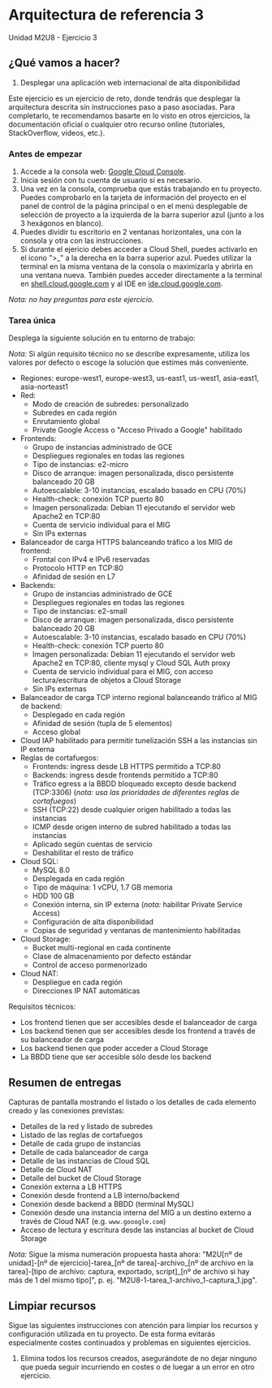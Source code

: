 # Arquitectura de referencia 3
Unidad M2U8 - Ejercicio 3

## ¿Qué vamos a hacer?
1. Desplegar una aplicación web internacional de alta disponibilidad

Este ejercicio es un ejercicio de reto, donde tendrás que desplegar la arquitectura descrita sin instrucciones paso a paso asociadas. Para completarlo, te recomendamos basarte en lo visto en otros ejercicios, la documentación oficial o cualquier otro recurso online (tutoriales, StackOverflow, videos, etc.).

### Antes de empezar
1. Accede a la consola web: [Google Cloud Console](https://console.cloud.google.com).
1. Inicia sesión con tu cuenta de usuario si es necesario.
1. Una vez en la consola, comprueba que estás trabajando en tu proyecto. Puedes comprobarlo en la tarjeta de información del proyecto en el panel de control de la página principal o en el menú desplegable de selección de proyecto a la izquierda de la barra superior azul (junto a los 3 hexágonos en blanco).
1. Puedes dividir tu escritorio en 2 ventanas horizontales, una con la consola y otra con las instrucciones.
1. Si durante el ejericio debes acceder a Cloud Shell, puedes activarlo en el icono ">_" a la derecha en la barra superior azul. Puedes utilizar la terminal en la misma ventana de la consola o maximizarla y abrirla en una ventana nueva. También puedes acceder directamente a la terminal en [shell.cloud.google.com](https://shell.cloud.google.com) y al IDE en [ide.cloud.google.com](https://ide.cloud.google.com/).

*Nota: no hay preguntas para este ejercicio.*

### Tarea única

Desplega la siguiente solución en tu entorno de trabajo:

*Nota:* Si algún requisito técnico no se describe expresamente, utiliza los valores por defecto o escoge la solución que estimes más conveniente.

- Regiones: europe-west1, europe-west3, us-east1, us-west1, asia-east1, asia-norteast1
- Red:
    - Modo de creación de subredes: personalizado
    - Subredes en cada región
    - Enrutamiento global
    - Private Google Access o "Acceso Privado a Google" habilitado
- Frontends:
    - Grupo de instancias administrado de GCE
    - Despliegues regionales en todas las regiones
    - Tipo de instancias: e2-micro
    - Disco de arranque: imagen personalizada, disco persistente balanceado 20 GB
    - Autoescalable: 3-10 instancias, escalado basado en CPU (70%)
    - Health-check: conexión TCP puerto 80
    - Imagen personalizada: Debian 11 ejecutando el servidor web Apache2 en TCP:80
    - Cuenta de servicio individual para el MIG
    - Sin IPs externas
- Balanceador de carga HTTPS balanceando tráfico a los MIG de frontend:
    - Frontal con IPv4 e IPv6 reservadas
    - Protocolo HTTP en TCP:80
    - Afinidad de sesión en L7
- Backends:
    - Grupo de instancias administrado de GCE
    - Despliegues regionales en todas las regiones
    - Tipo de instancias: e2-small
    - Disco de arranque: imagen personalizada, disco persistente balanceado 20 GB
    - Autoescalable: 3-10 instancias, escalado basado en CPU (70%)
    - Health-check: conexión TCP puerto 80
    - Imagen personalizada: Debian 11 ejecutando el servidor web Apache2 en TCP:80, cliente mysql y Cloud SQL Auth proxy
    - Cuenta de servicio individual para el MIG, con acceso lectura/escritura de objetos a Cloud Storage
    - Sin IPs externas
- Balanceador de carga TCP interno regional balanceando tráfico al MIG de backend:
    - Desplegado en cada región
    - Afinidad de sesión (tupla de 5 elementos)
    - Acceso global
- Cloud IAP habilitado para permitir tunelización SSH a las instancias sin IP externa
- Reglas de cortafuegos:
    - Frontends: ingress desde LB HTTPS permitido a TCP:80
    - Backends: ingress desde frontends permitido a TCP:80
    - Tráfico egress a la BBDD bloqueado excepto desde backend (TCP:3306) (*nota: usa las prioridades de diferentes reglas de cortafuegos*)
    - SSH (TCP:22) desde cualquier origen habilitado a todas las instancias
    - ICMP desde origen interno de subred habilitado a todas las instancias
    - Aplicado según cuentas de servicio
    - Deshabilitar el resto de tráfico
- Cloud SQL:
    - MySQL 8.0
    - Desplegada en cada región
    - Tipo de máquina: 1 vCPU, 1.7 GB memoria
    - HDD 100 GB
    - Conexión interna, sin IP externa (*nota:* habilitar Private Service Access)
    - Configuración de alta disponibilidad
    - Copias de seguridad y ventanas de mantenimiento habilitadas
- Cloud Storage:
    - Bucket multi-regional en cada continente
    - Clase de almacenamiento por defecto estándar
    - Control de acceso pormenorizado
- Cloud NAT:
    - Despliegue en cada región
    - Direcciones IP NAT automáticas

Requisitos técnicos:
- Los frontend tienen que ser accesibles desde el balanceador de carga
- Los backend tienen que ser accesibles desde los frontend a través de su balanceador de carga
- Los backend tienen que poder acceder a Cloud Storage
- La BBDD tiene que ser accesible sólo desde los backend

## Resumen de entregas
Capturas de pantalla mostrando el listado o los detalles de cada elemento creado y las conexiones previstas:
- Detalles de la red y listado de subredes
- Listado de las reglas de cortafuegos
- Detalle de cada grupo de instancias
- Detalle de cada balanceador de carga
- Detalle de las instancias de Cloud SQL
- Detalle de Cloud NAT
- Detalle del bucket de Cloud Storage
- Conexión externa a LB HTTPS
- Conexión desde frontend a LB interno/backend
- Conexión desde backend a BBDD (terminal MySQL)
- Conexión desde una instancia interna del MIG a un destino externo a través de Cloud NAT (e.g. `www.gooogle.com`)
- Acceso de lectura y escritura desde las instancias al bucket de Cloud Storage

*Nota:* Sigue la misma numeración propuesta hasta ahora: "M2U[nº de unidad]-[nº de ejercicio]-tarea_[nº de tarea]-archivo_[nº de archivo en la tarea]-[tipo de archivo: captura, exportado, script]_[nº de archivo si hay más de 1 del mismo tipo]", p. ej. "M2U8-1-tarea_1-archivo_1-captura_1.jpg".

## Limpiar recursos
Sigue las siguientes instrucciones con atención para limpiar los recursos y configuración utilizada en tu proyecto. De esta forma evitarás especialmente costes continuados y problemas en siguientes ejercicios.

1. Elimina todos los recursos creados, asegurándote de no dejar ninguno que pueda seguir incurriendo en costes o de luegar a un error en otro ejercicio.
